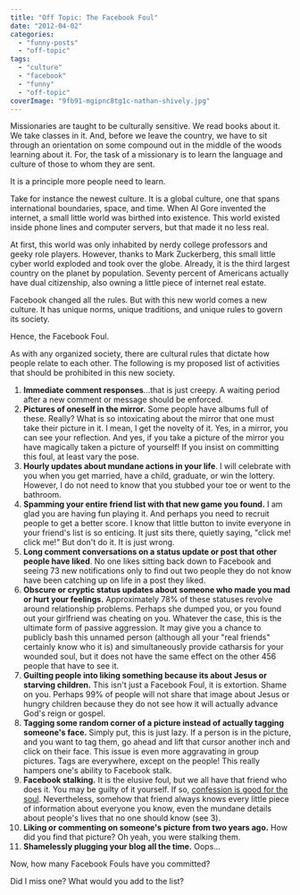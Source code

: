 ```yaml
---
title: "Off Topic: The Facebook Foul"
date: "2012-04-02"
categories: 
  - "funny-posts"
  - "off-topic"
tags: 
  - "culture"
  - "facebook"
  - "funny"
  - "off-topic"
coverImage: "9fb91-mgipnc8tg1c-nathan-shively.jpg"
---
```


Missionaries are taught to be culturally sensitive. We read books about it. We take classes in it. And, before we leave the country, we have to sit through an orientation on some compound out in the middle of the woods learning about it. For, the task of a missionary is to learn the language and culture of those to whom they are sent.

It is a principle more people need to learn.

Take for instance the newest culture. It is a global culture, one that spans international boundaries, space, and time. When Al Gore invented the internet, a small little world was birthed into existence. This world existed inside phone lines and computer servers, but that made it no less real.

At first, this world was only inhabited by nerdy college professors and geeky role players. However, thanks to Mark Zuckerberg, this small little cyber world exploded and took over the globe. Already, it is the third largest country on the planet by population. Seventy percent of Americans actually have dual citizenship, also owning a little piece of internet real estate.

Facebook changed all the rules. But with this new world comes a new culture. It has unique norms, unique traditions, and unique rules to govern its society.

Hence, the Facebook Foul.

As with any organized society, there are cultural rules that dictate how people relate to each other. The following is my proposed list of activities that should be prohibited in this new society.

1. **Immediate comment responses**...that is just creepy. A waiting period after a new comment or message should be enforced.
2. **Pictures of oneself in the mirror.** Some people have albums full of these. Really? What is so intoxicating about the mirror that one must take their picture in it. I mean, I get the novelty of it. Yes, in a mirror, you can see your reflection. And yes, if you take a picture of the mirror you have magically taken a picture of yourself! If you insist on committing this foul, at least vary the pose.
3. **Hourly updates about mundane actions in your life**. I will celebrate with you when you get married, have a child, graduate, or win the lottery. However, I do not need to know that you stubbed your toe or went to the bathroom.
4. **Spamming your entire friend list with that new game you found.** I am glad you are having fun playing it. And perhaps you need to recruit people to get a better score. I know that little button to invite everyone in your friend's list is so enticing. It just sits there, quietly saying, "click me! click me!" But don't do it. It is just wrong.
5. **Long comment conversations on a status update or post that other people have liked**. No one likes sitting back down to Facebook and seeing 73 new notifications only to find out two people they do not know have been catching up on life in a post they liked.
6. **Obscure or cryptic status updates about someone who made you mad or hurt your feelings.** Approximately 78% of these statuses revolve around relationship problems. Perhaps she dumped you, or you found out your girlfriend was cheating on you. Whatever the case, this is the ultimate form of passive aggression. It may give you a chance to publicly bash this unnamed person (although all your "real friends" certainly know who it is) and simultaneously provide catharsis for your wounded soul, but it does not have the same effect on the other 456 people that have to see it.
7. **Guilting people into liking something because its about Jesus or starving children.** This isn't just a Facebook Foul, it is extortion. Shame on you. Perhaps 99% of people will not share that image about Jesus or hungry children because they do not see how it will actually advance God's reign or gospel.
8. **Tagging some random corner of a picture instead of actually tagging someone's face.** Simply put, this is just lazy. If a person is in the picture, and you want to tag them, go ahead and lift that cursor another inch and click on their face. This issue is even more aggravating in group pictures. Tags are everywhere, except on the people! This really hampers one's ability to Facebook stalk.
9. **Facebook stalking.** It is the elusive foul, but we all have that friend who does it. You may be guilty of it yourself. If so, [confession is good for the soul](http://blog.keelancook.com/2010/09/off-topic-what-did-you-do-this-summer.html "Off topic: What did you do this summer?"). Nevertheless, somehow that friend always knows every little piece of information about everyone you know, even the mundane details about people's lives that no one should know (see 3).
10. **Liking or commenting on someone's picture from two years ago.** How did you find that picture? Oh yeah, you were stalking them.
11. **Shamelessly plugging your blog all the time.** Oops...

Now, how many Facebook Fouls have you committed?

Did I miss one? What would you add to the list?
